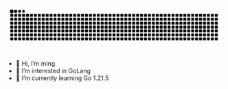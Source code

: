 ![wang844314728's github activity graph](https://raw.githubusercontent.com/HuiDBK/HuiDBK/output/github-contribution-grid-snake.svg)
- 👋 Hi, I’m ming
- 👀 I’m interested in GoLang
- 🌱 I’m currently learning Go 1.21.5


<!---
wang844314728/wang844314728 is a ✨ special ✨ repository because its `README.md` (this file) appears on your GitHub profile.
You can click the Preview link to take a look at your changes.
--->
